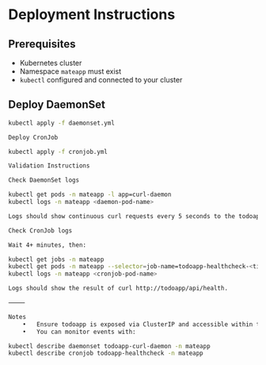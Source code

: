 # Deployment Instructions

## Prerequisites
- Kubernetes cluster
- Namespace `mateapp` must exist
- `kubectl` configured and connected to your cluster

## Deploy DaemonSet

```sh
kubectl apply -f daemonset.yml

Deploy CronJob

kubectl apply -f cronjob.yml

Validation Instructions

Check DaemonSet logs

kubectl get pods -n mateapp -l app=curl-daemon
kubectl logs -n mateapp <daemon-pod-name>

Logs should show continuous curl requests every 5 seconds to the todoapp service.

Check CronJob logs

Wait 4+ minutes, then:

kubectl get jobs -n mateapp
kubectl get pods -n mateapp --selector=job-name=todoapp-healthcheck-<timestamp>
kubectl logs -n mateapp <cronjob-pod-name>

Logs should show the result of curl http://todoapp/api/health.

⸻

Notes
	•	Ensure todoapp is exposed via ClusterIP and accessible within the mateapp namespace.
	•	You can monitor events with:

kubectl describe daemonset todoapp-curl-daemon -n mateapp
kubectl describe cronjob todoapp-healthcheck -n mateapp